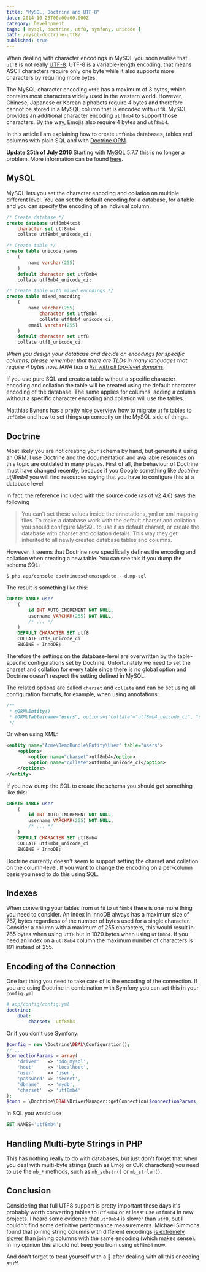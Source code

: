 ```yaml
---
title: "MySQL, Doctrine and UTF-8"
date: 2014-10-25T00:00:00.000Z
category: Development
tags: [ mysql, doctrine, utf8, symfony, unicode ]
path: /mysql-doctrine-utf8/
published: true
---
```


When dealing with character encodings in MySQL you soon realise that `utf8` is not really [UTF-8](http://en.wikipedia.org/wiki/UTF-8). UTF-8 is a variable-length encoding, that means ASCII characters require only one byte while it also supports more characters by requiring more bytes.

The MySQL character encoding `utf8` has a maximum of 3 bytes, which contains most characters widely used in the western world. However, Chinese, Japanese or Korean alphabets require 4 bytes and therefore cannot be stored in a MySQL column that is encoded with `utf8`. MySQL provides an additional character encoding `utf8mb4` to support those characters. By the way, Emojis also require 4 bytes and `utf8mb4`.

In this article I am explaining how to create `utf8mb4` databases, tables and columns with plain SQL and with [Doctrine ORM](http://www.doctrine-project.org).

**Update 25th of July 2016** Starting with MySQL 5.7.7 this is no longer a problem. More information can be found [here](https://github.com/doctrine/dbal/pull/851#issuecomment-104269536).

## MySQL

MySQL lets you set the character encoding and collation on multiple different level. You can set the default encoding for a database, for a table and you can specify the encoding of an indiviual column.

```sql
/* Create database */
create database utf8mb4test
    character set utf8mb4
    collate utf8mb4_unicode_ci;

/* Create table */
create table unicode_names
    (
        name varchar(255)
    )
    default character set utf8mb4
    collate utf8mb4_unicode_ci;

/* Create table with mixed encodings */
create table mixed_encoding
    (
        name varchar(255)
            character set utf8mb4
            collate utf8mb4_unicode_ci,
        email varchar(255)
    )
    default character set utf8
    collate utf8_unicode_ci;
```

*When you design your database and decide on encodings for specific columns, please remember that there are TLDs in many languages that require 4 bytes now. IANA has a [list with all top-level domains](http://www.iana.org/domains/root/db).*

If you use pure SQL and create a table without a specific character encoding and collation the table will be created using the default character encoding of the database. The same applies for columns, adding a column without a specific character encoding and collation will use the tables.

Matthias Bynens has a [pretty nice overview](https://mathiasbynens.be/notes/mysql-utf8mb4) how to migrate `utf8` tables to `utf8mb4` and how to set things up correctly on the MySQL side of things.

## Doctrine

Most likely you are not creating your schema by hand, but generate it using an ORM. I use Doctrine and the documentation and available resources on this topic are outdated in many places. First of all, the behaviour of Doctrine must have changed recently, because if you Google something like *doctrine utf8mb4* you will find resources saying that you have to configure this at a database level.

In fact, the reference included with the source code (as of v2.4.6) says the following

> You can't set these values inside the annotations, yml or xml mapping files. To make a database work with the default charset and collation you should configure MySQL to use it as default charset, or create the database with charset and collation details. This way they get inherited to all newly created database tables and columns.

However, it seems that Doctrine now specifically defines the encoding and collation when creating a new table. You can see this if you dump the schema SQL:

```shell
$ php app/console doctrine:schema:update --dump-sql
```

The result is something like this:

```sql
CREATE TABLE user
    (
        id INT AUTO_INCREMENT NOT NULL,
        username VARCHAR(255) NOT NULL,
        /* ... */
    )
    DEFAULT CHARACTER SET utf8
    COLLATE utf8_unicode_ci
    ENGINE = InnoDB;
```

Therefore the settings on the database-level are overwritten by the table-specific configurations set by Doctrine. Unfortunately we need to set the charset and collation for every table since there is no global option and Doctrine doesn't respect the setting defined in MySQL.

The related options are called `charset` and `collate` and can be set using all configuration formats, for example, when using annotations:

```php
/**
 * @ORM\Entity()
 * @ORM\Table(name="users", options={"collate"="utf8mb4_unicode_ci", "charset"="utf8mb4"})
 */
```

Or when using XML:

```xml
<entity name="Acme\DemoBundle\Entity\User" table="users">
    <options>
        <option name="charset">utf8mb4</option>
        <option name="collate">utf8mb4_unicode_ci</option>
    </options>
</entity>
```

If you now dump the SQL to create the schema you should get something like this:

```sql
CREATE TABLE user
    (
        id INT AUTO_INCREMENT NOT NULL,
        username VARCHAR(255) NOT NULL,
        /* ... */
    )
    DEFAULT CHARACTER SET utf8mb4
    COLLATE utf8mb4_unicode_ci
    ENGINE = InnoDB;
```

Doctrine currently doesn't seem to support setting the charset and collation on the column-level. If you want to change the encoding on a per-column basis you need to do this using SQL.

## Indexes

When converting your tables from `utf8` to `utf8mb4` there is one more thing you need to consider. An index in InnoDB always has a maximum size of 767, bytes regardless of the number of bytes used for a single character. Consider a column with a maximum of 255 characters, this would result in 765 bytes when using `utf8` but in 1020 bytes when using `utf8mb4`. If you need an index on a `utf8mb4` column the maximum number of characters is 191 instead of 255.

## Encoding of the Connection

One last thing you need to take care of is the encoding of the connection. If you are using Doctrine in combination with Symfony you can set this in your `config.yml`

```yaml
# app/config/config.yml
doctrine:
    dbal:
        charset:  utf8mb4
```

Or if you don't use Symfony:

```php
$config = new \Doctrine\DBAL\Configuration();
// ...
$connectionParams = array(
    'driver'   => 'pdo_mysql',
    'host'     => 'localhost',
    'user'     => 'user',
    'password' => 'secret',
    'dbname'   => 'mydb',
    'charset'  => 'utf8mb4'
);
$conn = \Doctrine\DBAL\DriverManager::getConnection($connectionParams, $config);
```

In SQL you would use

```sql
SET NAMES='utf8mb4';
```

## Handling Multi-byte Strings in PHP

This has nothing really to do with databases, but just don't forget that when you deal with multi-byte strings (such as Emoji or CJK characters) you need to use the `mb_*` methods, such as `mb_substr()` or `mb_strlen()`.

## Conclusion

Considering that full UTF8 support is pretty important these days it's probably worth converting tables to `utf8mb4` or at least use `utf8mb4` in new projects. I heard some evidence that `utf8mb4` is slower than `utf8`, but I couldn't find some definitive performance measurements. Michael Simmons found that joining string columns with different encodings [is extremely slower](http://info.michael-simons.eu/2013/01/21/java-mysql-and-multi-byte-utf-8-support/) than joining columns with the same encoding (which makes sense). In my opinion this should not keep you from using `utf8mb4` now.

And don't forget to treat yourself with a &#x1f37a; after dealing with all this encoding stuff.
